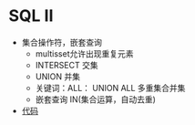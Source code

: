 # SQL II

- 集合操作符，嵌套查询
  - multisset允许出现重复元素
  - INTERSECT 交集
  - UNION 并集
  - 关键词：ALL：
    UNION ALL 多重集合并集
  - 嵌套查询 IN(集合运算，自动去重)
- [代码](https://github.com/lixinyu0321/BDMI_mycode/tree/master/day6)

